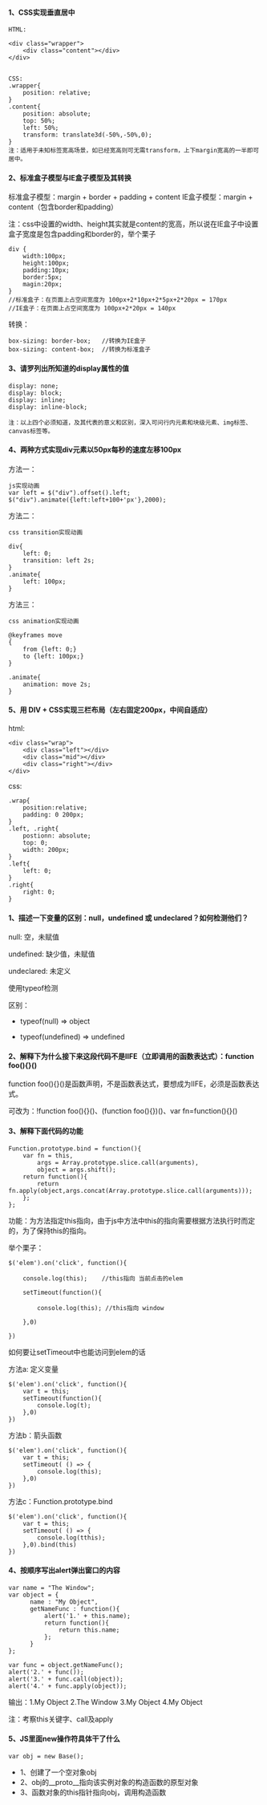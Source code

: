 #### 1、CSS实现垂直居中

	HTML:
		
	<div class="wrapper">
		<div class="content"></div>
	</div>
	
		
	CSS:
	.wrapper{
		position: relative;
	}
	.content{
		position: absolute;
		top: 50%;
		left: 50%;
		transform: translate3d(-50%,-50%,0);
	}
	注：适用于未知标签宽高场景，如已经宽高则可无需transform，上下margin宽高的一半即可居中。
	



#### 2、标准盒子模型与IE盒子模型及其转换

标准盒子模型：margin + border + padding + content
IE盒子模型：margin + content（包含border和padding）

注：css中设置的width、height其实就是content的宽高，所以说在IE盒子中设置盒子宽度是包含padding和border的，举个栗子
	
	div {
		width:100px;
		height:100px;
		padding:10px;
		border:5px;
		magin:20px;
	}
	//标准盒子：在页面上占空间宽度为 100px+2*10px+2*5px+2*20px = 170px
	//IE盒子：在页面上占空间宽度为 100px+2*20px = 140px



转换：
	
	box-sizing: border-box;   //转换为IE盒子
	box-sizing: content-box;  //转换为标准盒子
	
	
#### 3、请罗列出所知道的display属性的值

	display: none;
	display: block;
	display: inline;
	display: inline-block;
	
	注：以上四个必须知道，及其代表的意义和区别，深入可问行内元素和块级元素、img标签、canvas标签等。
	
#### 4、两种方式实现div元素以50px每秒的速度左移100px

方法一：

	js实现动画 
	var left = $("div").offset().left;
	$("div").animate({left:left+100+'px'},2000);

方法二：

	css transition实现动画
	
	div{
		left: 0;
		transition: left 2s;
	}
	.animate{
		left: 100px;
	}

方法三：
 
	css animation实现动画
	
	@keyframes move
	{
		from {left: 0;}
		to {left: 100px;}
	}
	
	.animate{
		animation: move 2s;
	}
		
	

#### 5、用 DIV + CSS实现三栏布局（左右固定200px，中间自适应）
html:

	<div class="wrap">
		<div class="left"></div>	
		<div class="mid"></div>
		<div class="right"></div>
	</div>
	
css:
	
	.wrap{
		position:relative;
		padding: 0 200px;
	}
	.left, .right{
		postionn: absolute;
		top: 0;
		width: 200px;
	}
	.left{
		left: 0;
	}
	.right{
		right: 0;
	}
	
	
	
#### 1、描述一下变量的区别：null，undefined 或 undeclared？如何检测他们？

null: 空，未赋值

undefined: 缺少值，未赋值

undeclared: 未定义

使用typeof检测

区别：

- typeof(null)   =>  object

- typeof(undefined) => undefined




#### 2、解释下为什么接下来这段代码不是IIFE（立即调用的函数表达式）：function foo(){}()

function foo(){}()是函数声明，不是函数表达式，要想成为IIFE，必须是函数表达式。

可改为：!function foo(){}()、(function foo(){})()、var fn=function(){}()

#### 3、解释下面代码的功能
	
	Function.prototype.bind = function(){ 
  		var fn = this, 
  			args = Array.prototype.slice.call(arguments), 
  			object = args.shift(); 
  		return function(){ 
    		return fn.apply(object,args.concat(Array.prototype.slice.call(arguments))); 
  		}; 
	};
	
	
功能：为方法指定this指向，由于js中方法中this的指向需要根据方法执行时而定的，为了保持this的指向。

举个栗子：
	
	$('elem').on('click', function(){
		
		console.log(this);    //this指向 当前点击的elem
		
		setTimeout(function(){
			
			console.log(this); //this指向 window
			
		},0)
	
	})
	
如何要让setTimeout中也能访问到elem的话
	
方法a: 定义变量

	$('elem').on('click', function(){
		var t = this;
		setTimeout(function(){
			console.log(t); 
		},0)
	})
	
方法b：箭头函数

	$('elem').on('click', function(){
		var t = this;
		setTimeout( () => {
			console.log(this); 
		},0)
	})
	
方法c：Function.prototype.bind

	$('elem').on('click', function(){
		var t = this;
		setTimeout( () => {
			console.log(tthis); 
		},0).bind(this)
	})
	
#### 4、按顺序写出alert弹出窗口的内容
	
	var name = "The Window";
	var object = {
	      name : "My Object",
	      getNameFunc : function(){
	          alert('1.' + this.name);
	          return function(){
	              return this.name;
	          };
	      }
	};
	
	var func = object.getNameFunc();
	alert('2.' + func());
	alert('3.' + func.call(object));
	alert('4.' + func.apply(object));


输出：1.My Object
	 2.The Window
	 3.My Object
	 4.My Object
	 
注：考察this关键字、call及apply
	 
#### 5、JS里面new操作符具体干了什么
	
	var obj = new Base();
	
- 1、创建了一个空对象obj
- 2、obj的__proto__指向该实例对象的构造函数的原型对象
- 3、函数对象的this指针指向obj，调用构造函数
	
	
	
	
	
	
	
	